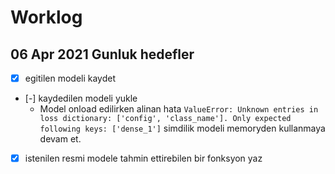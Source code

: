 # Worklog
## 06 Apr 2021 Gunluk hedefler

- [X] egitilen modeli kaydet 
- [-] kaydedilen modeli yukle
    - Model onload edilirken alinan hata `ValueError: Unknown entries in loss dictionary: ['config', 'class_name']. Only expected following keys: ['dense_1']` simdilik modeli memoryden kullanmaya devam et.
- [X] istenilen resmi modele tahmin ettirebilen bir fonksyon yaz